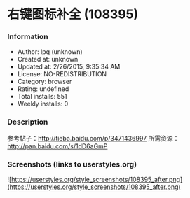 # 右键图标补全 (108395)

### Information
- Author: lpq (unknown)
- Created at: unknown
- Updated at: 2/26/2015, 9:35:34 AM
- License: NO-REDISTRIBUTION
- Category: browser
- Rating: undefined
- Total installs: 551
- Weekly installs: 0


### Description
参考帖子：http://tieba.baidu.com/p/3471436997
所需资源：http://pan.baidu.com/s/1dD6aGmP


### Screenshots (links to userstyles.org)
![https://userstyles.org/style_screenshots/108395_after.png](https://userstyles.org/style_screenshots/108395_after.png)


